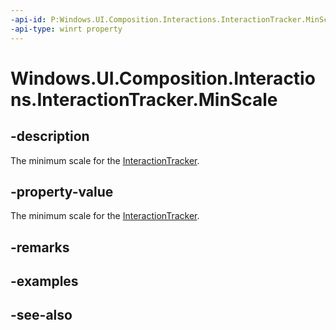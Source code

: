 ```yaml
---
-api-id: P:Windows.UI.Composition.Interactions.InteractionTracker.MinScale
-api-type: winrt property
---
```


<!-- Property syntax
public float MinScale { get;  set; }
-->

# Windows.UI.Composition.Interactions.InteractionTracker.MinScale

## -description
The minimum scale for the [InteractionTracker](interactiontracker.md).



## -property-value
The minimum scale for the [InteractionTracker](interactiontracker.md).

## -remarks

## -examples

## -see-also

